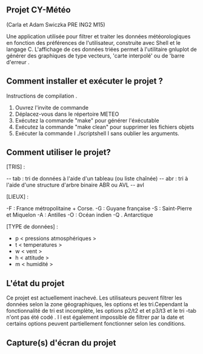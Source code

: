 ## Projet CY-Météo

(Carla et Adam Swiczka PRE ING2 M15)

Une application utilisée pour filtrer et traiter les données météorologiques en fonction des préférences de l'utilisateur, construite avec Shell et le langage C.
L'affichage de ces données triées permet à l'utilitaire gnluplot de générer des graphiques de type vecteurs, 'carte interpolé' ou de 'barre d'erreur .

## Comment installer et exécuter le projet ?

Instructions de compilation .
1)	Ouvrez l'invite de commande
2)	Déplacez-vous dans le répertoire METEO
3)	Exécutez la commande "make" pour générer l'éxécutable
4)	Exécutez la commande "make clean" pour supprimer les fichiers objets
5)	Exécuter la commande I ./scriptshell I sans oublier les arguments.

## Comment utiliser le projet?

[TRIS] : 

-- tab : tri de données à l'aide d'un tableau (ou liste chaînée) 
-- abr : tri à l'aide d'une structure d'arbre binaire ABR ou AVL 
-- avl

[LIEUX] : 

-F : France métropolitaine + Corse.
-G : Guyane française
-S : Saint-Pierre et Miquelon
-A : Antilles
-O : Océan indien
-Q . Antarctique

[TYPE de données] :

- p < pressions atmosphériques >
- t < temperatures >
- w < vent > 
- h < attitude >
- m < humidité >
  
## L'état du projet
  
Ce projet est actuellement inachevé.
Les utilisateurs peuvent filtrer les données selon la zone géographiques, les options et les tri.Cependant la fonctionnalité de tri est incomplète, les options p2/t2 et et p3/t3 et le tri -tab n'ont pas été codé .
I l est également impossible de filtrer par la date et certains options peuvent partiellement fonctionner selon les conditions.
  
## Capture(s) d'écran du projet
 

